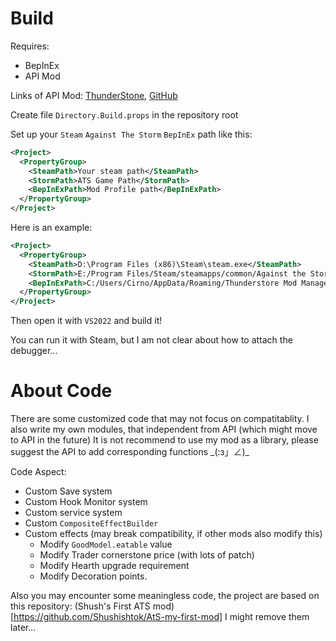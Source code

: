 # Build

Requires:
- BepInEx
- API Mod 

Links of API Mod: [ThunderStone](https://thunderstore.io/c/against-the-storm/p/ATS_API_Devs/API/), [GitHub](https://github.com/JamesVeug/AgainstTheStormAPI)

Create file `Directory.Build.props` in the repository root

Set up your `Steam` `Against The Storm` `BepInEx` path like this:

```xml
<Project>
  <PropertyGroup>
    <SteamPath>Your steam path</SteamPath>
    <StormPath>ATS Game Path</StormPath>
    <BepInExPath>Mod Profile path</BepInExPath>
  </PropertyGroup>
</Project>
```

Here is an example:
```xml
<Project>
  <PropertyGroup>
    <SteamPath>D:\Program Files (x86)\Steam\steam.exe</SteamPath>
    <StormPath>E:/Program Files/Steam/steamapps/common/Against the Storm</StormPath>
    <BepInExPath>C:/Users/Cirno/AppData/Roaming/Thunderstore Mod Manager/DataFolder/AgainstTheStorm/profiles/Default</BepInExPath>
  </PropertyGroup>
</Project>
```

Then open it with `VS2022` and build it!

You can run it with Steam, but I am not clear about how to attach the debugger...

# About Code

There are some customized code that may not focus on compatitablity.
I also write my own modules, that independent from API (which might move to API in the future)
It is not recommend to use my mod as a library, please suggest the API to add corresponding functions \_(:з」∠)\_

Code Aspect:
- Custom Save system
- Custom Hook Monitor system
- Custom service system
- Custom `CompositeEffectBuilder`
- Custom effects (may break compatibility, if other mods also modify this)
	- Modify `GoodModel.eatable` value
	- Modify Trader cornerstone price (with lots of patch)
	- Modify Hearth upgrade requirement
	- Modify Decoration points.

Also you may encounter some meaningless code, the project are based on this repository:
(Shush's First ATS mod)[https://github.com/Shushishtok/AtS-my-first-mod]
I might remove them later...